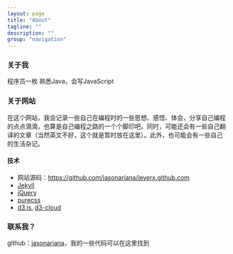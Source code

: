 ```yaml
---
layout: page
title: "About"
tagline: ""
description: ""
group: "navigation"
---
```


### 关于我

程序员一枚 
熟悉Java，会写JavaScript

### 关于网站

在这个网站，我会记录一些自己在编程时的一些思想、感悟、体会，分享自己编程的点点滴滴，也算是自己编程之路的一个个脚印吧。同时，可能还会有一些自己翻译的文章（当然英文不好，这个就是暂时放在这里）。此外，也可能会有一些自己的生活杂记。

#### 技术

* 网站源码：<https://github.com/jasonariana/ieverx.github.com>
* [Jekyll][]
* [jQuery][]
* [purecss][]
* [d3.js][], [d3-cloud][]

### 联系我？

github：[jasonariana][github]，我的一些代码可以在这里找到  

[weibo]: http://weibo.com/ieverx
[github]: http://github.com/iEverX
[Jekyll]: http://jekyllrb.com "Transform your plain text into static websites and blogs"
[Twitter Bootstrap]: http://twitter.github.com/bootstrap/
[jQuery]: http://jquery.com
[purecss]: http://purecss.io
[d3.js]: http://d3js.org
[d3-cloud]: https://github.com/jasondavies/d3-cloud
